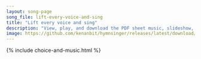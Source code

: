 ```yaml
---
layout: song-page
song_file: lift-every-voice-and-sing
title: "Lift every voice and sing"
description: "View, play, and download the PDF sheet music, slideshow, and audio. Lyrics: Lift ev'ry voice and sing, till earth and heaven ring, ring with the harmonies of liberty. Let our rejoicing rise high as the list'ning skies, let it ... english theist 4part chords"
image: https://github.com/kenanbit/hymnsinger/releases/latest/download/lift-every-voice-and-sing-trad.png
---
```


{% include choice-and-music.html %}